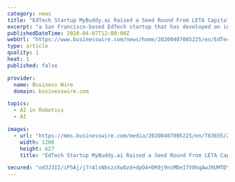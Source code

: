 ```yaml
---
category: news
title: "EdTech Startup MyBuddy.ai Raised a Seed Round From LETA Capital to Provide Children With Affordable English as a Foreign Language Tutoring at Home"
excerpt: "a San Francisco-based EdTech startup that has developed an innovative app whose AI-voice virtual tutor is teaching spoken English to children around the world. MyBuddy.ai introduces a new way of how the generation of \"digital natives\" learns spoken English by offering them a virtual tutor in the form of a cartoon character — Buddy, the robot ..."
publishedDateTime: 2020-04-07T12:00:00Z
webUrl: "https://www.businesswire.com/news/home/20200407005225/en/EdTech-Startup-MyBuddy.ai-Raised-Seed-LETA-Capital"
type: article
quality: 1
heat: 1
published: false

provider:
  name: Business Wire
  domain: businesswire.com

topics:
  - AI in Robotics
  - AI

images:
  - url: "https://mms.businesswire.com/media/20200407005225/en/783655/23/iPad-EN-1.jpg"
    width: 1200
    height: 627
    title: "EdTech Startup MyBuddy.ai Raised a Seed Round From LETA Capital to Provide Children With Affordable English as a Foreign Language Tutoring at Home"

secured: "od3J3II/iP5Aj/j7rAlsNbszzXwOzd+dpO4+DR9j9ncMDeI7V0hqAwJ9UMTDYKLdRDecXoAqfezB4Hol2sGHgdZilp8X5r/KXGlkGjdaza6LuBx0cHAi8uK+j1SL/wDqxYKFudzoB9f4ksbEaaDInMXfdV//A/xR0yD5r6/eStmP3iv7icbcZkY7ARTMsx/56LGJuSqWz+oeHNt2Di+M/wgzhq6hiy0CfMhYHubVa0Ys4gFZmXBAczxdKVA7Ul4dzsw/qmEzxeKNOUnlkSs4ILYGMO5O+mavA3RpbDt1OBPYnsZGvkJLR2BCe81Ok/TM;R+nlwcXPPL7+br2xmYYOxQ=="
---
```


